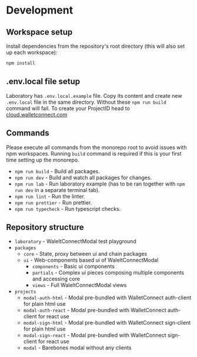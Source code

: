 # Development

## Workspace setup

Install dependencies from the repository's root directory (this will also set up each workspace):

```bash
npm install
```

## .env.local file setup

Laboratory has `.env.local.example` file. Copy its content and create new `.env.local` file in the same directory.
Without these `npm run build` command will fail. To create your ProjectID head to [cloud.walletconnect.com](https://cloud.walletconnect.com/)

## Commands

Please execute all commands from the monorepo root to avoid issues with npm workspaces. Running `build` command is required if this is your first time setting up the monorepo.

- `npm run build` - Build all packages.
- `npm run dev` - Build and watch all packages for changes.
- `npm run lab` - Run laboratory example (has to be ran together with `npm run dev` in a separate terminal tab).
- `npm run lint` - Run the linter.
- `npm run prettier` - Run prettier.
- `npm run typecheck` - Run typescript checks.

## Repository structure

- `laboratory` - WaleltConnectModal test playground
- `packages`
  - `core` - State, proxy between ui and chain packages
  - `ui` - Web-components based ui of WaleltConnectModal
    - `components` - Basic ui components
    - `partials` - Complex ui pieces composing multiple components and accessing core
    - `views` - Full WaleltConnectModal views
- `projects`
  - `modal-auth-html` - Modal pre-bundled with WalletConnect auth-client for plain html use
  - `modal-auth-react` - Modal pre-bundled with WalletConnect auth-client for react use
  - `modal-sign-html` - Modal pre-bundled with WalletConnect sign-client for plain html use
  - `modal-sign-react` - Modal pre-bundled with WalletConnect sign-client for react use
  - `modal` - Barebones modal without any clients
